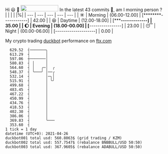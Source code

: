 Hi :smiley: :wave: <img src="https://jojoee.jojoee.com/api/utcnow" width="120" height="20">
In the latest 43 commits :bug:, am I morning person ? 
| | | | |%|
| --- | --- | --- | --- | --- |
| :sunny: | Morning | (06.00-12.00] | [********------------] | 42.00 |
| :satisfied: | Daytime | (12.00-18.00] | [*******-------------] | 35.00 |
| :moon: | Evening | (18.00-00.00] | [****----------------] | 23.00 |
| :sleeping: | Night | (00.00-06.00] | [--------------------] | 0.00 |

My crypto trading [duckbot](https://github.com/jojoee/duckbot) performance on [ftx.com](https://ftx.com/#a=13144711)
```
  629.52  ┤───────╮
  613.29  ┤       │
  597.06  ┼───────│
  580.83  ┤ │     │
  564.60  ┤ │   ╭─│  ╭
  548.37  ┤ ╰───╯ │──╭
  532.14  ┤       │─╮│
  515.91  ┤       │ ╰╯
  499.68  ┤       │
  483.45  ┤       │
  467.22  ┤       │
  450.99  ┤       │
  434.76  ┤       │
  418.53  ┤       │
  402.30  ┤       │
  386.06  ┤       │
  369.83  ┤       ╰───
  353.60  ┤
1 tick = 1 day
datetime (UTC+0): 2021-04-26
duckbot001 total usd: 560.8063$ (grid trading / KZM)
duckbot002 total usd: 557.7547$ (rebalance BNBBULL/USD 50:50)
duckbot003 total usd: 367.9605$ (rebalance ADABULL/USD 50:50)
```

